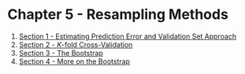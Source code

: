 # Chapter 5 - Resampling Methods
1. [Section 1 - Estimating Prediction Error and Validation Set Approach](section1.md)
2. [Section 2 - $K$-fold Cross-Validation](section2.md)
3. [Section 3 - The Bootstrap](section3.md)
4. [Section 4 - More on the Bootstrap](section4.md)